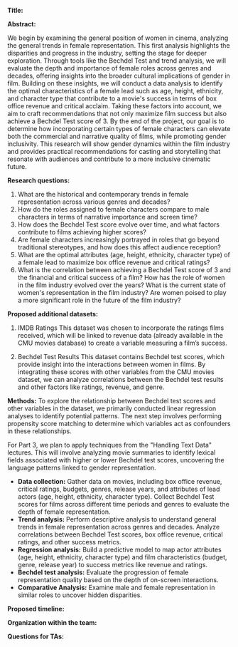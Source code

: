 
**Title:**

**Abstract:**

We begin by examining the general position of women in cinema, analyzing the general trends in female representation. This first analysis highlights the disparities and progress in the industry, setting the stage for deeper exploration. Through tools like the Bechdel Test and trend analysis, we will evaluate the depth and importance of female roles across genres and decades, offering insights into the broader cultural implications of gender in film. 
Building on these insights, we will conduct a data analysis to identify the optimal characteristics of a female lead such as age, height, ethnicity, and character type that contribute to a movie's success in terms of box office revenue and critical acclaim. Taking these factors into account, we aim to craft recommendations that not only maximize film success but also achieve a Bechdel Test score of 3. By the end of the project, our goal is to determine how incorporating certain types of female characters can elevate both the commercial and narrative quality of films, while promoting gender inclusivity.
This research will show gender dynamics within the film industry and provides practical recommendations for casting and storytelling that resonate with audiences and contribute to a more inclusive cinematic future.

**Research questions:**
1. What are the historical and contemporary trends in female representation across various genres and decades?
2. How do the roles assigned to female characters compare to male characters in terms of narrative importance and screen time?
3. How does the Bechdel Test score evolve over time, and what factors contribute to films achieving higher scores?
4. Are female characters increasingly portrayed in roles that go beyond traditional stereotypes, and how does this affect audience reception?
5. What are the optimal attributes (age, height, ethnicity, character type) of a female lead to maximize box office revenue and critical ratings?
6. What is the correlation between achieving a Bechdel Test score of 3 and the financial and critical success of a film?
How has the role of women in the film industry evolved over the years?
What is the current state of women's representation in the film industry?
Are women poised to play a more significant role in the future of the film industry?

**Proposed additional datasets:**
1. IMDB Ratings
  This dataset was chosen to incorporate the ratings films received, which will be linked to revenue data (already available in the CMU movies database) to create a variable
  measuring a film’s success.

3. Bechdel Test Results
  This dataset contains Bechdel test scores, which provide insight into the interactions between women in films. By integrating these scores with other variables from the CMU movies dataset,
  we can analyze correlations between the Bechdel test results and other factors like ratings, revenue, and genre.

**Methods:**
To explore the relationship between Bechdel test scores and other variables in the dataset, we primarily conducted linear regression analyses to identify potential patterns. 
The next step involves performing propensity score matching to determine which variables act as confounders in these relationships.

For Part 3, we plan to apply techniques from the "Handling Text Data" lectures. This will involve analyzing movie summaries to identify lexical fields associated with higher 
or lower Bechdel test scores, uncovering the language patterns linked to gender representation.

- **Data collection:** Gather data on movies, including box office revenue, critical ratings, budgets, genres, release years, and attributes of lead actors (age, height, ethnicity, character type). Collect Bechdel Test scores for films across different time periods and genres to evaluate the depth of female representation.
- **Trend analysis:** Perform descriptive analysis to understand general trends in female representation across genres and decades. Analyze correlations between Bechdel Test scores, box office revenue, critical ratings, and other success metrics.
- **Regression analysis:** Build a predictive model to map actor attributes (age, height, ethnicity, character type) and film characteristics (budget, genre, release year) to success metrics like revenue and ratings.
- **Bechdel test analysis:** Evaluate the progression of female representation quality based on the depth of on-screen interactions.
- **Comparative Analysis:** Examine male and female representation in similar roles to uncover hidden disparities.

**Proposed timeline:**

**Organization within the team:**

**Questions for TAs:**


